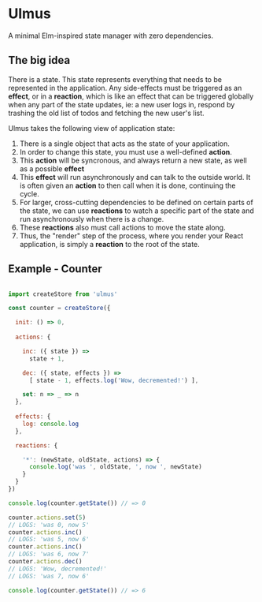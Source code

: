 # Ulmus
A minimal Elm-inspired state manager with zero dependencies.

## The big idea
There is a state. This state represents everything that needs to be represented in the application. Any side-effects must be triggered as an **effect**, or in a **reaction**, which is like an effect that can be triggered globally when any part of the state updates, ie: a new user logs in, respond by trashing the old list of todos and fetching the new user's list.

Ulmus takes the following view of application state:

1. There is a single object that acts as the state of your application.
2. In order to change this state, you must use a well-defined **action**.
3. This **action** will be syncronous, and always return a new state, as well as a possible **effect**
4. This **effect** will run asynchronously and can talk to the outside world. It is often given an **action** to then call when it is done, continuing the cycle.
5. For larger, cross-cutting dependencies to be defined on certain parts of the state, we can use **reactions** to watch a specific part of the state and run asynchronously when there is a change.
6. These **reactions** also must call actions to move the state along.
7. Thus, the "render" step of the process, where you render your React application, is simply a **reaction** to the root of the state.

## Example - Counter

```javascript

import createStore from 'ulmus'

const counter = createStore({

  init: () => 0,
  
  actions: {

    inc: ({ state }) => 
      state + 1,

    dec: ({ state, effects }) => 
      [ state - 1, effects.log('Wow, decremented!') ],

    set: n => _ => n
  },
  
  effects: {
    log: console.log
  },

  reactions: {

    '*': (newState, oldState, actions) => {
      console.log('was ', oldState, ', now ', newState)
    }
  }
})

console.log(counter.getState()) // => 0

counter.actions.set(5)
// LOGS: 'was 0, now 5'
counter.actions.inc()
// LOGS: 'was 5, now 6'
counter.actions.inc()
// LOGS: 'was 6, now 7'
counter.actions.dec()
// LOGS: 'Wow, decremented!'
// LOGS: 'was 7, now 6'

console.log(counter.getState()) // => 6

```

